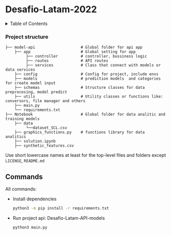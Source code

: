 # Desafio-Latam-2022

<details>
  <summary>Table of Contents</summary>
  <ol>
    <li>
      <a href="#project-structure">Project structure</a>
    </li>
    <li><a href="#commands">Commands</a></li>
  </ol>
</details>

<!-- PROJECT STRUCTURE -->

### Project structure

    
    ├── model-api                    # Global folder for api app
        ├── app                      # Global setting for app
             ├── controller          # controller, bussiness logic
             ├── routes              # API routes
             ├── services            # Class that connect with models or data services         
        ├── config                   # Config for project, include envs
        ├── models                   # prediction models  and categories for create model input
        ├── schemas                  # Structure classes for data preprocesing, model predict   
        ├── utils                    # Utility classes or functions like: conversors, file manager and others  
        ├── main.py
        └── requirements.txt 
    ├── Notebook                     # Global folder for data analitic and training models
        ├── data          
             └──dataset_SCL.csv
        ├── graphics_functions.py    # functions library for data analitics  
        ├── solution.ipynb              
        ├── synthetic_features.csv  



 Use short lowercase names at least for the top-level files and folders except
 `LICENSE`, `README.md`

<!-- COMMANDS -->

## Commands

All commands:

- Install dependencies

  ```sh
  python3 -m pip install -r requirements.txt
  ```

- Run project api: Desafio-Latam-API-models

  ```sh
  python3 main.py
  ```

